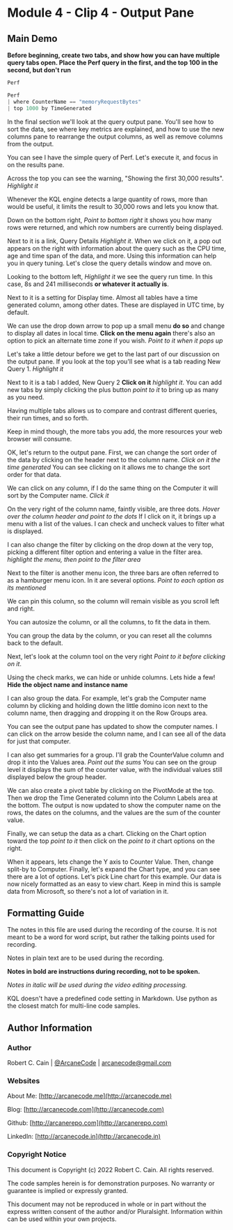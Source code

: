 # Module 4 - Clip 4 - Output Pane

## Main Demo

**Before beginning, create two tabs, and show how you can have multiple query tabs open. Place the Perf query in the first, and the top 100 in the second, but don't run**
```python
Perf

Perf
| where CounterName == "memoryRequestBytes"
| top 1000 by TimeGenerated
```

In the final section we'll look at the query output pane. You'll see how to sort the data, see where key metrics are explained, and how to use the new columns pane to rearrange the output columns, as well as remove columns from the output.

You can see I have the simple query of Perf. Let's execute it, and focus in on the results pane.

Across the top you can see the warning, "Showing the first 30,000 results". _Highlight it_

Whenever the KQL engine detects a large quantity of rows, more than would be useful, it limits the result to 30,000 rows and lets you know that.

Down on the bottom right, _Point to bottom right_ it shows you how many rows were returned, and which row numbers are currently being displayed.

Next to it is a link, Query Details _Highlight it_. When we click on it, a pop out appears on the right with information about the query such as the CPU time, age and time span of the data, and more. Using this information can help you in query tuning. Let's close the query details window and move on.

Looking to the bottom left, _Highlight it_ we see the query run time. In this case, 8s and 241 milliseconds **or whatever it actually is**.

Next to it is a setting for Display time. Almost all tables have a time generated column, among other dates. These are displayed in UTC time, by default.

We can use the drop down arrow to pop up a small menu **do so** and change to display all dates in local time. **Click on the menu again** there's also an option to pick an alternate time zone if you wish. _Point to it when it pops up_

Let's take a little detour before we get to the last part of our discussion on the output pane. If you look at the top you'll see what is a tab reading New Query 1. _Highlight it_

Next to it is a tab I added, New Query 2 **Click on it** _highlight it_. You can add new tabs by simply clicking the plus button _point to it_ to bring up as many as you need.

Having multiple tabs allows us to compare and contrast different queries, their run times, and so forth.

Keep in mind though, the more tabs you add, the more resources your web browser will consume.

OK, let's return to the output pane. First, we can change the sort order of the data by clicking on the header next to the column name. _Click on it the time generated_ You can see clicking on it allows me to change the sort order for that data.

We can click on any column, if I do the same thing on the Computer it will sort by the Computer name. _Click it_

On the very right of the column name, faintly visible, are three dots. _Hover over the column header and point to the dots_ If I click on it, it brings up a menu with a list of the values. I can check and uncheck values to filter what is displayed.

I can also change the filter by clicking on the drop down at the very top, picking a different filter option and entering a value in the filter area. _highlight the menu, then point to the filter area_

Next to the filter is another menu icon, the three bars are often referred to as a hamburger menu icon. In it are several options. _Point to each option as its mentioned_

We can pin this column, so the column will remain visible as you scroll left and right.

You can autosize the column, or all the columns, to fit the data in them.

You can group the data by the column, or you can reset all the columns back to the default.

Next, let's look at the column tool on the very right _Point to it before clicking on it_.

Using the check marks, we can hide or unhide columns. Lets hide a few! **Hide the object name and instance name**

I can also group the data. For example, let's grab the Computer name column by clicking and holding down the little domino icon next to the column name, then dragging and dropping it on the Row Groups area.

You can see the output pane has updated to show the computer names. I can click on the arrow beside the column name, and I can see all of the data for just that computer.

I can also get summaries for a group. I'll grab the CounterValue column and drop it into the Values area. _Point out the sums_ You can see on the group level it displays the sum of the counter value, with the individual values still displayed below the group header.

We can also create a pivot table by clicking on the PivotMode at the top. Then we drop the Time Generated column into the Column Labels area at the bottom. The output is now updated to show the computer name on the rows, the dates on the columns, and the values are the sum of the counter value.

Finally, we can setup the data as a chart. Clicking on the Chart option toward the top _point to it_ then click on the _point to it_ chart options on the right.

When it appears, lets change the Y axis to Counter Value. Then, change split-by to Computer. Finally, let's expand the Chart type, and you can see there are a lot of options. Let's pick Line chart for this example. Our data is now nicely formatted as an easy to view chart. Keep in mind this is sample data from Microsoft, so there's not a lot of variation in it.

## Formatting Guide

The notes in this file are used during the recording of the course. It is not meant to be a word for word script, but rather the talking points used for recording.

Notes in plain text are to be used during the recording.

**Notes in bold are instructions during recording, not to be spoken.**

_Notes in italic will be used during the video editing processing._

KQL doesn't have a predefined code setting in Markdown. Use python as the closest match for multi-line code samples.

## Author Information

### Author

Robert C. Cain | [@ArcaneCode](https://twitter.com/arcanecode) | arcanecode@gmail.com

### Websites

About Me: [http://arcanecode.me](http://arcanecode.me)

Blog: [http://arcanecode.com](http://arcanecode.com)

Github: [http://arcanerepo.com](http://arcanerepo.com)

LinkedIn: [http://arcanecode.in](http://arcanecode.in)

### Copyright Notice

This document is Copyright (c) 2022 Robert C. Cain. All rights reserved.

The code samples herein is for demonstration purposes. No warranty or guarantee is implied or expressly granted.

This document may not be reproduced in whole or in part without the express written consent of the author and/or Pluralsight. Information within can be used within your own projects.
